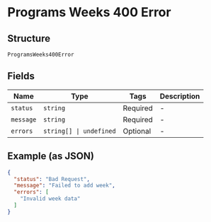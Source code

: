 
# Programs Weeks 400 Error

## Structure

`ProgramsWeeks400Error`

## Fields

| Name | Type | Tags | Description |
|  --- | --- | --- | --- |
| `status` | `string` | Required | - |
| `message` | `string` | Required | - |
| `errors` | `string[] \| undefined` | Optional | - |

## Example (as JSON)

```json
{
  "status": "Bad Request",
  "message": "Failed to add week",
  "errors": [
    "Invalid week data"
  ]
}
```

